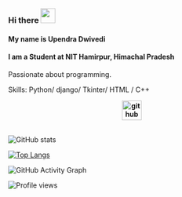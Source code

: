 ### Hi there  <img src="https://raw.githubusercontent.com/MartinHeinz/MartinHeinz/master/wave.gif" width="30px">
 #### My name is Upendra Dwivedi
#### I am a Student at NIT Hamirpur, Himachal Pradesh
Passionate about programming.


Skills: Python/ django/ Tkinter/ HTML / C++


[<p align="center"><b><img src='https://cdn.jsdelivr.net/npm/simple-icons@3.0.1/icons/github.svg' alt='github' height='40'></b></p>](https://github.com/Upendradwivedi)  
![GitHub stats](https://github-readme-stats.vercel.app/api?username=Upendradwivedi&show_icons=true) 

[![Top Langs](https://github-readme-stats.vercel.app/api/top-langs/?username=Upendradwivedi)](https://github.com/anuraghazra/github-readme-stats)

 

![GitHub Activity Graph](https://activity-graph.herokuapp.com/graph?username=Upendradwivedi)  

![Profile views](https://gpvc.arturio.dev/Upendradwivedi)  
